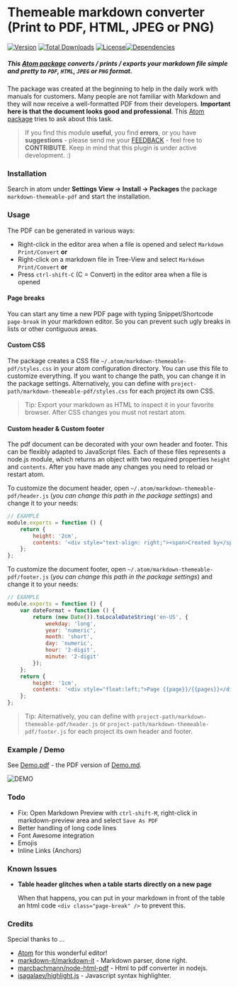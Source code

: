 Themeable markdown converter (Print to PDF, HTML, JPEG or PNG)
==============================================================

[![Version](https://img.shields.io/apm/v/markdown-themeable-pdf.svg)](https://github.com/cakebake/markdown-themeable-pdf/releases) [![Total Downloads](https://img.shields.io/apm/dm/markdown-themeable-pdf.svg)](https://atom.io/packages/markdown-themeable-pdf) [![License](https://img.shields.io/apm/l/markdown-themeable-pdf.svg)](https://github.com/cakebake/markdown-themeable-pdf/blob/master/package.json#L14)[![Dependencies](https://img.shields.io/david/cakebake/markdown-themeable-pdf.svg)](https://github.com/cakebake/markdown-themeable-pdf/blob/master/package.json#L18)

##### This [Atom package](https://atom.io/packages/markdown-themeable-pdf) converts / prints / exports your markdown file simple and pretty to `PDF`, `HTML`, `JPEG` or `PNG` format.

The package was created at the beginning to help in the daily work with manuals for customers. Many people are not familiar with Markdown and they will now receive a well-formatted PDF from their developers. **Important here is that the document looks good and professional**. This [Atom package](https://atom.io/packages/markdown-themeable-pdf) tries to ask about this task.

> If you find this module **useful**, you find **errors**, or you have **suggestions** - please send me your [FEEDBACK](https://github.com/cakebake/markdown-themeable-pdf/issues/new) - feel free to **CONTRIBUTE**. Keep in mind that this plugin is under active development. :)

### Installation

Search in atom under **Settings View -> Install -> Packages** the package `markdown-themeable-pdf` and start the installation.

### Usage

The PDF can be generated in various ways:

-	Right-click in the editor area when a file is opened and select `Markdown Print/Convert` **or**
-	Right-click on a markdown file in Tree-View and select `Markdown Print/Convert` **or**
-	Press `ctrl-shift-C` (C = Convert) in the editor area when a file is opened

#### Page breaks

You can start any time a new PDF page with typing Snippet/Shortcode `page-break` in your markdown editor. So you can prevent such ugly breaks in lists or other contiguous areas.

#### Custom CSS

The package creates a CSS file `~/.atom/markdown-themeable-pdf/styles.css` in your atom configuration directory. You can use this file to customize everything. If you want to change the path, you can change it in the package settings. Alternatively, you can define with `project-path/markdown-themeable-pdf/styles.css` for each project its own CSS.

> Tip: Export your markdown as HTML to inspect it in your favorite browser. After CSS changes you must not restart atom.

#### Custom header & Custom footer

The pdf document can be decorated with your own header and footer. This can be flexibly adapted to JavaScript files. Each of these files represents a node.js module, which returns an object with two required properties `height` and `contents`. After you have made any changes you need to reload or restart atom.

To customize the document header, open `~/.atom/markdown-themeable-pdf/header.js` (*you can change this path in the package settings*) and change it to your needs:

```javascript
// EXAMPLE
module.exports = function () {
    return {
        height: '2cm',
        contents: '<div style="text-align: right;"><span>Created by</span> <img src="logo.png" alt="Logo" /> <span style="color: #EC4634; font-size: 120%; text-transform: uppercase;">markdown-themeable-pdf</span></div>'
    };
};
```

To customize the document footer, open `~/.atom/markdown-themeable-pdf/footer.js` (*you can change this path in the package settings*) and change it to your needs:

```javascript
// EXAMPLE
module.exports = function () {
    var dateFormat = function () {
        return (new Date()).toLocaleDateString('en-US', {
            weekday: 'long',
            year: 'numeric',
            month: 'short',
            day: 'numeric',
            hour: '2-digit',
            minute: '2-digit'
        });
    };
    return {
        height: '1cm',
        contents: '<div style="float:left;">Page {{page}}/{{pages}}</div><div style="float:right;">&copy; Copyright ' + dateFormat() + ' by COMPANYNAME</div>'
    };
};
```

> Tip: Alternatively, you can define with `project-path/markdown-themeable-pdf/header.js` or `project-path/markdown-themeable-pdf/footer.js` for each project its own header and footer.

### Example / Demo

See [Demo.pdf](https://github.com/cakebake/markdown-themeable-pdf/raw/master/examples/Demo.pdf) - the PDF version of [Demo.md](https://github.com/cakebake/markdown-themeable-pdf/raw/master/examples/Demo.md).

![DEMO](https://raw.githubusercontent.com/cakebake/markdown-themeable-pdf/master/examples/DEMO.gif)

### Todo

-	Fix: Open Markdown Preview with `ctrl-shift-M`, right-click in markdown-preview area and select `Save As PDF`
-	Better handling of long code lines
-	Font Awesome integration
-	Emojis
-	Inline Links (Anchors)

### Known Issues

-	**Table header glitches when a table starts directly on a new page**

	When that happens, you can put in your markdown in front of the table an html code `<div class="page-break" />` to prevent this.

### Credits

Special thanks to ...

-	[Atom](https://atom.io/) for this wonderful editor!
-	[markdown-it/markdown-it](https://github.com/markdown-it/markdown-it) - Markdown parser, done right.
-	[marcbachmann/node-html-pdf](https://github.com/marcbachmann/node-html-pdf) - Html to pdf converter in nodejs.
-	[isagalaev/highlight.js](https://github.com/isagalaev/highlight.js) - Javascript syntax highlighter.

